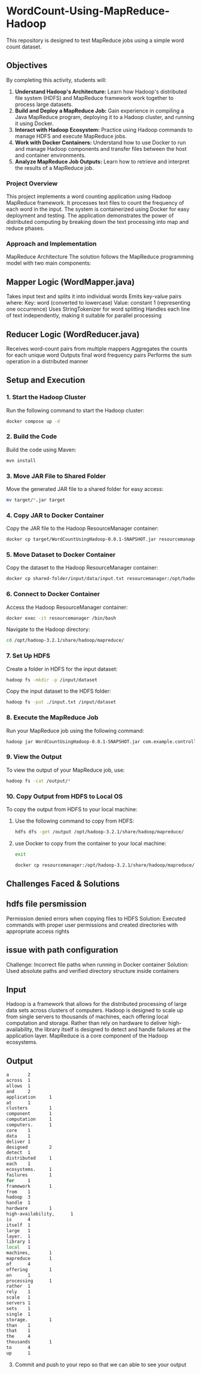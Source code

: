 
# WordCount-Using-MapReduce-Hadoop

This repository is designed to test MapReduce jobs using a simple word count dataset.

## Objectives

By completing this activity, students will:

1. **Understand Hadoop's Architecture:** Learn how Hadoop's distributed file system (HDFS) and MapReduce framework work together to process large datasets.
2. **Build and Deploy a MapReduce Job:** Gain experience in compiling a Java MapReduce program, deploying it to a Hadoop cluster, and running it using Docker.
3. **Interact with Hadoop Ecosystem:** Practice using Hadoop commands to manage HDFS and execute MapReduce jobs.
4. **Work with Docker Containers:** Understand how to use Docker to run and manage Hadoop components and transfer files between the host and container environments.
5. **Analyze MapReduce Job Outputs:** Learn how to retrieve and interpret the results of a MapReduce job.
### Project Overview
This project implements a word counting application using Hadoop MapReduce framework. It processes text files to count the frequency of each word in the input. The system is containerized using Docker for easy deployment and testing. The application demonstrates the power of distributed computing by breaking down the text processing into map and reduce phases.

### Approach and Implementation
MapReduce Architecture
The solution follows the MapReduce programming model with two main components:
## Mapper Logic (WordMapper.java)

Takes input text and splits it into individual words
Emits key-value pairs where:
Key: word (converted to lowercase)
Value: constant 1 (representing one occurrence)
Uses StringTokenizer for word splitting
Handles each line of text independently, making it suitable for parallel processing

## Reducer Logic (WordReducer.java)

Receives word-count pairs from multiple mappers
Aggregates the counts for each unique word
Outputs final word frequency pairs
Performs the sum operation in a distributed manner
## Setup and Execution

### 1. **Start the Hadoop Cluster**

Run the following command to start the Hadoop cluster:

```bash
docker compose up -d
```

### 2. **Build the Code**

Build the code using Maven:

```bash
mvn install
```

### 3. **Move JAR File to Shared Folder**

Move the generated JAR file to a shared folder for easy access:

```bash
mv target/*.jar target
```

### 4. **Copy JAR to Docker Container**

Copy the JAR file to the Hadoop ResourceManager container:

```bash
docker cp target/WordCountUsingHadoop-0.0.1-SNAPSHOT.jar resourcemanager:/opt/hadoop-3.2.1/share/hadoop/mapreduce/
```

### 5. **Move Dataset to Docker Container**

Copy the dataset to the Hadoop ResourceManager container:

```bash
docker cp shared-folder/input/data/input.txt resourcemanager:/opt/hadoop-3.2.1/share/hadoop/mapreduce/
```

### 6. **Connect to Docker Container**

Access the Hadoop ResourceManager container:

```bash
docker exec -it resourcemanager /bin/bash
```

Navigate to the Hadoop directory:

```bash
cd /opt/hadoop-3.2.1/share/hadoop/mapreduce/
```

### 7. **Set Up HDFS**

Create a folder in HDFS for the input dataset:

```bash
hadoop fs -mkdir -p /input/dataset
```

Copy the input dataset to the HDFS folder:

```bash
hadoop fs -put ./input.txt /input/dataset
```

### 8. **Execute the MapReduce Job**

Run your MapReduce job using the following command:

```bash
hadoop jar WordCountUsingHadoop-0.0.1-SNAPSHOT.jar com.example.controller.Controller /input/dataset/input.txt /output
```

### 9. **View the Output**

To view the output of your MapReduce job, use:

```bash
hadoop fs -cat /output/*
```

### 10. **Copy Output from HDFS to Local OS**

To copy the output from HDFS to your local machine:

1. Use the following command to copy from HDFS:
    ```bash
    hdfs dfs -get /output /opt/hadoop-3.2.1/share/hadoop/mapreduce/
    ```

2. use Docker to copy from the container to your local machine:
   ```bash
   exit 
   ```
    ```bash
    docker cp resourcemanager:/opt/hadoop-3.2.1/share/hadoop/mapreduce/output/ shared-folder/output/
    ```
## Challenges Faced & Solutions
## hdfs file persmission
Permission denied errors when copying files to HDFS
Solution: Executed commands with proper user permissions and created directories with appropriate access rights
## issue with path configuration
Challenge: Incorrect file paths when running in Docker container
Solution: Used absolute paths and verified directory structure inside containers

## Input
Hadoop is a framework that allows for the distributed processing of large data sets across clusters of computers.
Hadoop is designed to scale up from single servers to thousands of machines, each offering local computation and storage.
Rather than rely on hardware to deliver high-availability, the library itself is designed to detect and handle failures at the application layer.
MapReduce is a core component of the Hadoop ecosystems.

## Output
```bash
a       2
across  1
allows  1
and     2
application     1
at      1
clusters        1
component       1
computation     1
computers.      1
core    1
data    1
deliver 1
designed        2
detect  1
distributed     1
each    1
ecosystems.     1
failures        1
for     1
framework       1
from    1
hadoop  3
handle  1
hardware        1
high-availability,      1
is      4
itself  1
large   1
layer.  1
library 1
local   1
machines,       1
mapreduce       1
of      4
offering        1
on      1
processing      1
rather  1
rely    1
scale   1
servers 1
sets    1
single  1
storage.        1
than    1
that    1
the     4
thousands       1
to      4
up      1
```
3. Commit and push to your repo so that we can able to see your output